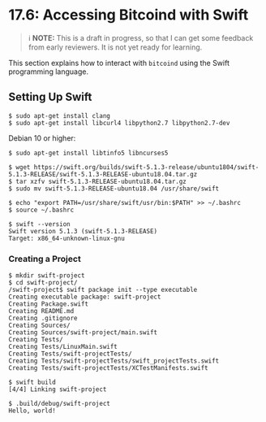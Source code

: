 # 17.6: Accessing Bitcoind with Swift

> :information_source: **NOTE:** This is a draft in progress, so that I can get some feedback from early reviewers. It is not yet ready for learning.

This section explains how to interact with `bitcoind` using the Swift programming language.

## Setting Up Swift

```
$ sudo apt-get install clang
$ sudo apt-get install libcurl4 libpython2.7 libpython2.7-dev
```
Debian 10 or higher:
```
$ sudo apt-get install libtinfo5 libncurses5
```
```
$ wget https://swift.org/builds/swift-5.1.3-release/ubuntu1804/swift-5.1.3-RELEASE/swift-5.1.3-RELEASE-ubuntu18.04.tar.gz
$ tar xzfv swift-5.1.3-RELEASE-ubuntu18.04.tar.gz 
$ sudo mv swift-5.1.3-RELEASE-ubuntu18.04 /usr/share/swift
```
```
$ echo "export PATH=/usr/share/swift/usr/bin:$PATH" >> ~/.bashrc
$ source ~/.bashrc
```
```
$ swift --version
Swift version 5.1.3 (swift-5.1.3-RELEASE)
Target: x86_64-unknown-linux-gnu
```

### Creating a Project
```
$ mkdir swift-project
$ cd swift-project/
/swift-project$ swift package init --type executable
Creating executable package: swift-project
Creating Package.swift
Creating README.md
Creating .gitignore
Creating Sources/
Creating Sources/swift-project/main.swift
Creating Tests/
Creating Tests/LinuxMain.swift
Creating Tests/swift-projectTests/
Creating Tests/swift-projectTests/swift_projectTests.swift
Creating Tests/swift-projectTests/XCTestManifests.swift
```
```
$ swift build
[4/4] Linking swift-project
```
```
$ .build/debug/swift-project
Hello, world!
```

